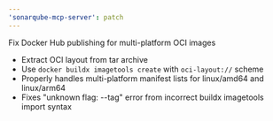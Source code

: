 ```yaml
---
'sonarqube-mcp-server': patch
---
```


Fix Docker Hub publishing for multi-platform OCI images

- Extract OCI layout from tar archive
- Use `docker buildx imagetools create` with `oci-layout://` scheme
- Properly handles multi-platform manifest lists for linux/amd64 and linux/arm64
- Fixes "unknown flag: --tag" error from incorrect buildx imagetools import syntax
